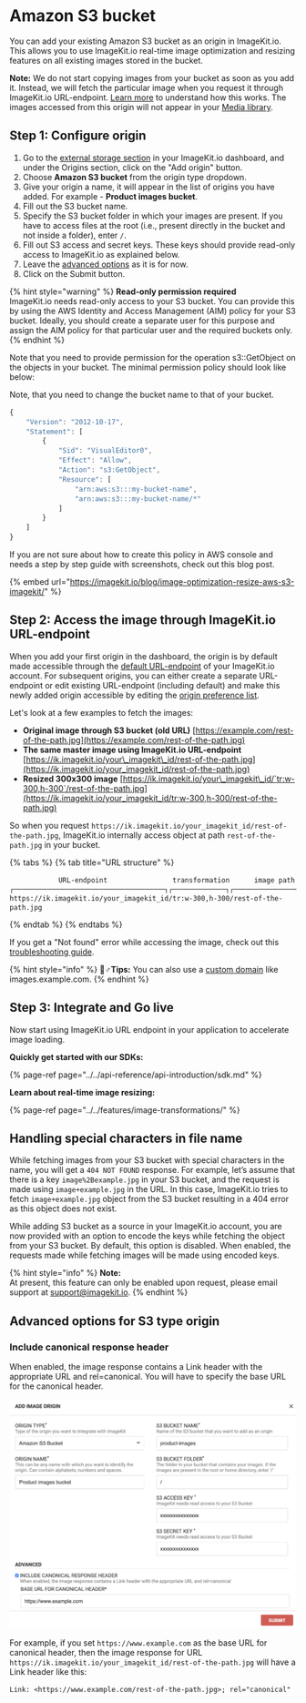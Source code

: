 # Amazon S3 bucket

You can add your existing Amazon S3 bucket as an origin in ImageKit.io. This allows you to use ImageKit.io real-time image optimization and resizing features on all existing images stored in the bucket.

**Note:** We do not start copying images from your bucket as soon as you add it. Instead, we will fetch the particular image when you request it through ImageKit.io URL-endpoint. [Learn more](../how-it-works.md) to understand how this works. The images accessed from this origin will not appear in your [Media library](../../media-library/overview/).

## Step 1: Configure origin

1. Go to the [external storage section](https://imagekit.io/dashboard#external-storage) in your ImageKit.io dashboard, and under the Origins section, click on the "Add origin" button.
2. Choose **Amazon S3 bucket** from the origin type dropdown.
3. Give your origin a name, it will appear in the list of origins you have added. For example - **Product images bucket**.
4. Fill out the S3 bucket name.
5. Specify the S3 bucket folder in which your images are present. If you have to access files at the root \(i.e., present directly in the bucket and not inside a folder\), enter `/`.
6. Fill out S3 access and secret keys. These keys should provide read-only access to ImageKit.io as explained below.
7. Leave the [advanced options](amazon-s3-bucket-origin.md#advanced-options-for-s3-type-origin) as it is for now.
8. Click on the Submit button.

{% hint style="warning" %}
**Read-only permission required**  
ImageKit.io needs read-only access to your S3 bucket. You can provide this by using the AWS Identity and Access Management \(AIM\) policy for your S3 bucket. Ideally, you should create a separate user for this purpose and assign the AIM policy for that particular user and the required buckets only.
{% endhint %}

Note that you need to provide permission for the operation s3::GetObject on the objects in your bucket. The minimal permission policy should look like below:

Note, that you need to change the bucket name to that of your bucket.

```javascript
{
    "Version": "2012-10-17",
    "Statement": [
        {
            "Sid": "VisualEditor0",
            "Effect": "Allow",
            "Action": "s3:GetObject",
            "Resource": [
                "arn:aws:s3:::my-bucket-name",
                "arn:aws:s3:::my-bucket-name/*"
            ]
        }
    ]
}
```

If you are not sure about how to create this policy in AWS console and needs a step by step guide with screenshots, check out this blog post.

{% embed url="https://imagekit.io/blog/image-optimization-resize-aws-s3-imagekit/" %}

## Step 2: Access the image through ImageKit.io URL-endpoint

When you add your first origin in the dashboard, the origin is by default made accessible through the [default URL-endpoint](../url-endpoints.md#default-url-endpoint) of your ImageKit.io account. For subsequent origins, you can either create a separate URL-endpoint or edit existing URL-endpoint \(including default\) and make this newly added origin accessible by editing the [origin preference list](../url-endpoints.md#image-origin-preference). 

Let's look at a few examples to fetch the images:

* **Original image through S3 bucket \(old URL\)** [https://example.com/rest-of-the-path.jpg](https://example.com/rest-of-the-path.jpg)
* **The same master image using ImageKit.io URL-endpoint** [https://ik.imagekit.io/your\_imagekit\_id/rest-of-the-path.jpg](https://ik.imagekit.io/your_imagekit_id/rest-of-the-path.jpg)
* **Resized 300x300 image** [https://ik.imagekit.io/your\_imagekit\_id/`tr:w-300,h-300`/rest-of-the-path.jpg](https://ik.imagekit.io/your_imagekit_id/tr:w-300,h-300/rest-of-the-path.jpg)

So when you request `https://ik.imagekit.io/your_imagekit_id/rest-of-the-path.jpg`, ImageKit.io internally access object at path `rest-of-the-path.jpg` in your bucket.

{% tabs %}
{% tab title="URL structure" %}
```markup
            URL-endpoint                transformation      image path                                    
┌─────────────────────────────────────┐┌─────────────┐┌───────────────────┐
https://ik.imagekit.io/your_imagekit_id/tr:w-300,h-300/rest-of-the-path.jpg
```
{% endtab %}
{% endtabs %}

If you get a "Not found" error while accessing the image, check out this [troubleshooting guide](../error-troubleshooting.md).

{% hint style="info" %}
🧙♂**Tips:** You can also use a [custom domain](../../features/using-custom-domain.md) like images.example.com.
{% endhint %}

## Step 3: Integrate and Go live

Now start using ImageKit.io URL endpoint in your application to accelerate image loading.

**Quickly get started with our SDKs:**

{% page-ref page="../../api-reference/api-introduction/sdk.md" %}

**Learn about real-time image resizing:**

{% page-ref page="../../features/image-transformations/" %}

## Handling special characters in file name

While fetching images from your S3 bucket with special characters in the name, you will get a `404 NOT FOUND` response. For example, let’s assume that there is a key `image%2Bexample.jpg` in your S3 bucket, and the request is made using `image+example.jpg` in the URL. In this case, ImageKit.io tries to fetch `image+example.jpg` object from the S3 bucket resulting in a 404 error as this object does not exist.

While adding S3 bucket as a source in your ImageKit.io account, you are now provided with an option to encode the keys while fetching the object from your S3 bucket. By default, this option is disabled. When enabled, the requests made while fetching images will be made using encoded keys.

{% hint style="info" %}
**Note:**  
At present, this feature can only be enabled upon request, please email support at support@imagekit.io.
{% endhint %}

## Advanced options for S3 type origin

### Include canonical response header

When enabled, the image response contains a Link header with the appropriate URL and rel=canonical. You will have to specify the base URL for the canonical header.

![](../../.gitbook/assets/wp71hwsnlvmmdthvbsj8.png)

For example, if you set `https://www.example.com` as the base URL for canonical header, then the image response for URL `https://ik.imagekit.io/your_imagekit_id/rest-of-the-path.jpg` will have a Link header like this:

```http
Link: <https://www.example.com/rest-of-the-path.jpg>; rel="canonical"
```

